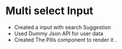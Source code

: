 # Multi select Input
- Created a input with search Suggestion
- Used Dummy Json API for user data
- Created The Pills component to render it .